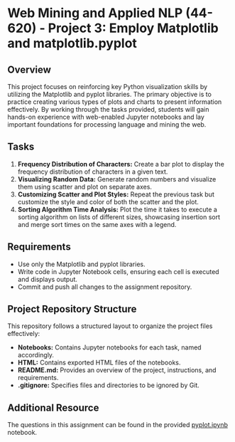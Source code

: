 # Web Mining and Applied NLP (44-620) - Project 3: Employ Matplotlib and matplotlib.pyplot

## Overview

This project focuses on reinforcing key Python visualization skills by utilizing the Matplotlib and pyplot libraries. The primary objective is to practice creating various types of plots and charts to present information effectively. By working through the tasks provided, students will gain hands-on experience with web-enabled Jupyter notebooks and lay important foundations for processing language and mining the web.

## Tasks

1. **Frequency Distribution of Characters:** Create a bar plot to display the frequency distribution of characters in a given text.
2. **Visualizing Random Data:** Generate random numbers and visualize them using scatter and plot on separate axes.
3. **Customizing Scatter and Plot Styles:** Repeat the previous task but customize the style and color of both the scatter and the plot.
4. **Sorting Algorithm Time Analysis:** Plot the time it takes to execute a sorting algorithm on lists of different sizes, showcasing insertion sort and merge sort times on the same axes with a legend.

## Requirements

- Use only the Matplotlib and pyplot libraries.
- Write code in Jupyter Notebook cells, ensuring each cell is executed and displays output.
- Commit and push all changes to the assignment repository.

## Project Repository Structure

This repository follows a structured layout to organize the project files effectively:

- **Notebooks:** Contains Jupyter notebooks for each task, named accordingly.
- **HTML:** Contains exported HTML files of the notebooks.
- **README.md:** Provides an overview of the project, instructions, and requirements.
- **.gitignore:** Specifies files and directories to be ignored by Git.

## Additional Resource

The questions in this assignment can be found in the provided [pyplot.ipynb](https://github.com/wmnlp-materials/pyplot/blob/master/pyplot.ipynb) notebook.

